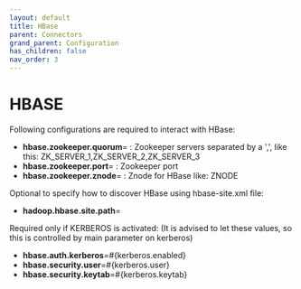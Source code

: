 ```yaml
---
layout: default
title: HBase
parent: Connectors
grand_parent: Configuration
has_children: false
nav_order: 3
---
```


# HBASE

Following configurations are required to interact with HBase:

- **hbase.zookeeper.quorum**= : Zookeeper servers separated by a ',', like this: ZK_SERVER_1,ZK_SERVER_2,ZK_SERVER_3
- **hbase.zookeeper.port**= : Zookeeper port
- **hbase.zookeeper.znode**= : Znode for HBase like: ZNODE

Optional to specify how to discover HBase using hbase-site.xml file:

- **hadoop.hbase.site.path**=

Required only if KERBEROS is activated: (It is advised to let these values, so this is controlled by main parameter on kerberos)

- **hbase.auth.kerberos**=#{kerberos.enabled}
- **hbase.security.user**=#{kerberos.user}
- **hbase.security.keytab**=#{kerberos.keytab}
